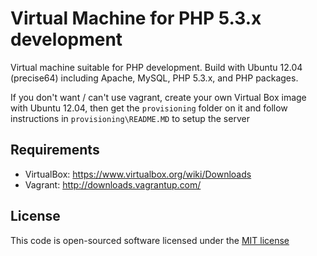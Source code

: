 # Virtual Machine for PHP 5.3.x development

Virtual machine suitable for PHP development.
Build with Ubuntu 12.04 (precise64) including Apache, MySQL, PHP 5.3.x, and PHP packages.

If you don't want / can't use vagrant, create your own Virtual Box image with
Ubuntu 12.04, then get the `provisioning` folder on it and follow instructions
in `provisioning\README.MD` to setup the server


## Requirements

- VirtualBox: https://www.virtualbox.org/wiki/Downloads
- Vagrant: http://downloads.vagrantup.com/


##  License

This code is open-sourced software licensed under the
[MIT license](http://opensource.org/licenses/MIT)

